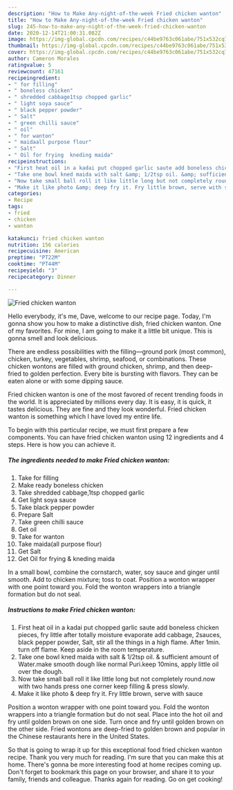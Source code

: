```yaml
---
description: "How to Make Any-night-of-the-week Fried chicken wanton"
title: "How to Make Any-night-of-the-week Fried chicken wanton"
slug: 245-how-to-make-any-night-of-the-week-fried-chicken-wanton
date: 2020-12-14T21:00:31.082Z
image: https://img-global.cpcdn.com/recipes/c44be9763c061abe/751x532cq70/fried-chicken-wanton-recipe-main-photo.jpg
thumbnail: https://img-global.cpcdn.com/recipes/c44be9763c061abe/751x532cq70/fried-chicken-wanton-recipe-main-photo.jpg
cover: https://img-global.cpcdn.com/recipes/c44be9763c061abe/751x532cq70/fried-chicken-wanton-recipe-main-photo.jpg
author: Cameron Morales
ratingvalue: 5
reviewcount: 47161
recipeingredient:
- " for filling"
- " boneless chicken"
- " shredded cabbage1tsp chopped garlic"
- " light soya sauce"
- " black pepper powder"
- " Salt"
- " green chilli sauce"
- " oil"
- " for wanton"
- " maidaall purpose flour"
- " Salt"
- " Oil for frying  kneding maida"
recipeinstructions:
- "First heat oil in a kadai put chopped garlic saute add boneless chicken pieces, fry little after totally moisture evaporate add cabbage, 2sauces, black pepper powder, Salt, stir all the things in a high flame. After 1min. turn off flame. Keep aside in the room temperature."
- "Take one bowl kned maida with salt &amp; 1/2tsp oil. &amp; sufficient amount of Water.make smooth dough like normal Puri.keep 10mins, apply little oil over the dough."
- "Now take small ball roll it like little long but not completely round.now with two hands press one corner keep filling &amp; press slowly."
- "Make it like photo &amp; deep fry it. Fry little brown, serve with sauce"
categories:
- Recipe
tags:
- fried
- chicken
- wanton

katakunci: fried chicken wanton 
nutrition: 156 calories
recipecuisine: American
preptime: "PT22M"
cooktime: "PT44M"
recipeyield: "3"
recipecategory: Dinner

---
```



![Fried chicken wanton](https://img-global.cpcdn.com/recipes/c44be9763c061abe/751x532cq70/fried-chicken-wanton-recipe-main-photo.jpg)

Hello everybody, it's me, Dave, welcome to our recipe page. Today, I'm gonna show you how to make a distinctive dish, fried chicken wanton. One of my favorites. For mine, I am going to make it a little bit unique. This is gonna smell and look delicious.

There are endless possibilities with the filling—ground pork (most common), chicken, turkey, vegetables, shrimp, seafood, or combinations. These chicken wontons are filled with ground chicken, shrimp, and then deep-fried to golden perfection. Every bite is bursting with flavors. They can be eaten alone or with some dipping sauce.

Fried chicken wanton is one of the most favored of recent trending foods in the world. It is appreciated by millions every day. It is easy, it is quick, it tastes delicious. They are fine and they look wonderful. Fried chicken wanton is something which I have loved my entire life.


To begin with this particular recipe, we must first prepare a few components. You can have fried chicken wanton using 12 ingredients and 4 steps. Here is how you can achieve it.

<!--inarticleads1-->

##### The ingredients needed to make Fried chicken wanton:

1. Take  for filling
1. Make ready  boneless chicken
1. Take  shredded cabbage,1tsp chopped garlic
1. Get  light soya sauce
1. Take  black pepper powder
1. Prepare  Salt
1. Take  green chilli sauce
1. Get  oil
1. Take  for wanton
1. Take  maida(all purpose flour)
1. Get  Salt
1. Get  Oil for frying &amp; kneding maida


In a small bowl, combine the cornstarch, water, soy sauce and ginger until smooth. Add to chicken mixture; toss to coat. Position a wonton wrapper with one point toward you. Fold the wonton wrappers into a triangle formation but do not seal. 

<!--inarticleads2-->

##### Instructions to make Fried chicken wanton:

1. First heat oil in a kadai put chopped garlic saute add boneless chicken pieces, fry little after totally moisture evaporate add cabbage, 2sauces, black pepper powder, Salt, stir all the things in a high flame. After 1min. turn off flame. Keep aside in the room temperature.
1. Take one bowl kned maida with salt &amp; 1/2tsp oil. &amp; sufficient amount of Water.make smooth dough like normal Puri.keep 10mins, apply little oil over the dough.
1. Now take small ball roll it like little long but not completely round.now with two hands press one corner keep filling &amp; press slowly.
1. Make it like photo &amp; deep fry it. Fry little brown, serve with sauce


Position a wonton wrapper with one point toward you. Fold the wonton wrappers into a triangle formation but do not seal. Place into the hot oil and fry until golden brown on one side. Turn once and fry until golden brown on the other side. Fried wontons are deep-fried to golden brown and popular in the Chinese restaurants here in the United States. 

So that is going to wrap it up for this exceptional food fried chicken wanton recipe. Thank you very much for reading. I'm sure that you can make this at home. There's gonna be more interesting food at home recipes coming up. Don't forget to bookmark this page on your browser, and share it to your family, friends and colleague. Thanks again for reading. Go on get cooking!
